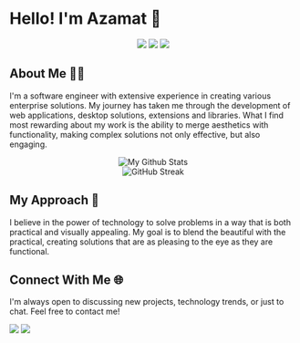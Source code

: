 # Hello! I'm Azamat 👋

<div align="center">
	<a href="https://www.linkedin.com/in/azamat-mambetov" target="_blank"><img src="https://img.shields.io/badge/LinkedIn-0A66C2.svg?style=for-the-badge&logo=LinkedIn&logoColor=white" /></a>
	<a href="https://github.com/MrMurdock11" target="_blank"><img src="https://img.shields.io/badge/GitHub-000000.svg?style=for-the-badge&logo=GitHub&logoColor=white" /></a>
	<a href="https://mrmurdock11.github.io" target="_blank"><img src="https://img.shields.io/badge/FullStackJunction-47848F.svg?style=for-the-badge&logo=gnometerminal&logoColor=white" /></a>
</div>

## About Me 🙋‍♂️
I'm a software engineer with extensive experience in creating various enterprise solutions. My journey has taken me through the development of web applications, desktop solutions, extensions and libraries. What I find most rewarding about my work is the ability to merge aesthetics with functionality, making complex solutions not only effective, but also engaging.

<div align="center">
	<div><img src="https://github-readme-stats.vercel.app/api?username=mrmurdock11&include_all_commits=true&count_private=true&show_icons=true&line_height=20&title_color=2B5BBD&icon_color=1124BB&text_color=A1A1A1&bg_color=0,000000,130F40" alt="My Github Stats"/></div>
	<div><img src="https://github-readme-streak-stats.herokuapp.com?user=mrmurdock11&theme=transparent&card_width=467&background=0%2C000000%2C130F40" alt="GitHub Streak"/></div>
</div>

## My Approach 🎨
I believe in the power of technology to solve problems in a way that is both practical and visually appealing. My goal is to blend the beautiful with the practical, creating solutions that are as pleasing to the eye as they are functional.

## Connect With Me 🌐
I'm always open to discussing new projects, technology trends, or just to chat. Feel free to contact me!

<a href="https://www.linkedin.com/in/azamat-mambetov" target="_blank"><img src="https://img.shields.io/badge/LinkedIn-0A66C2.svg?style=flat&logo=LinkedIn&logoColor=white" /></a>
<a href="https://github.com/MrMurdock11" target="_blank"><img src="https://img.shields.io/badge/GitHub-000000.svg?style=flat&logo=GitHub&logoColor=white" /></a>
